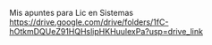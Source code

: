 Mis apuntes para Lic en Sistemas
<a>https://drive.google.com/drive/folders/1fC-hOtkmDQUeZ91HQHslipHKHuulexPa?usp=drive_link</a>
